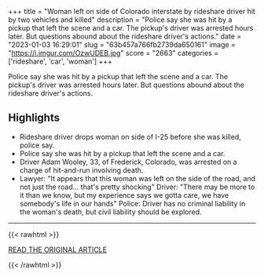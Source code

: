 +++
title = "Woman left on side of Colorado interstate by rideshare driver hit by two vehicles and killed"
description = "Police say she was hit by a pickup that left the scene and a car. The pickup's driver was arrested hours later. But questions abound about the rideshare driver's actions."
date = "2023-01-03 16:29:01"
slug = "63b457a766fb2739da650161"
image = "https://i.imgur.com/OzwUDEB.jpg"
score = "2663"
categories = ['rideshare', 'car', 'woman']
+++

Police say she was hit by a pickup that left the scene and a car. The pickup's driver was arrested hours later. But questions abound about the rideshare driver's actions.

## Highlights

- Rideshare driver drops woman on side of I-25 before she was killed, police say.
- Police say she was hit by a pickup that left the scene and a car.
- Driver Adam Wooley, 33, of Frederick, Colorado, was arrested on a charge of hit-and-run involving death.
- Lawyer: "It appears that this woman was left on the side of the road, and not just the road... that's pretty shocking" Driver: "There may be more to it than we know, but my experience says we gotta care, we have somebody's life in our hands" Police: Driver has no criminal liability in the woman's death, but civil liability should be explored.

---

{{< rawhtml >}}
  <p class="article-category">
    <a target="_blank" href="https://www.cbsnews.com/news/woman-left-on-side-of-colorado-interstate-by-rideshare-driver-hit-by-two-vehicles-and-killed/">READ THE ORIGINAL ARTICLE</a>
  </p>
{{< /rawhtml >}}
